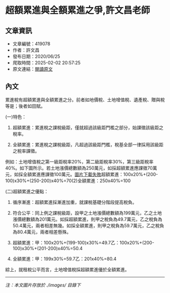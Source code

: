 # 超額累進與全額累進之爭,許文昌老師

## 文章資訊
- 文章編號：419078
- 作者：許文昌
- 發布日期：2020/06/25
- 爬取時間：2025-02-02 20:57:25
- 原文連結：[閱讀原文](https://real-estate.get.com.tw/Columns/detail.aspx?no=419078)

## 內文
累進稅有超額累進與全額累進之分。前者如地價稅、土地增值稅、遺產稅、贈與稅等是；後者如田賦。

(一)特色：

1. 超額累進：累進稅之課稅級距，僅就超過該級距門檻之部分，始課徵該級距之稅率。

2. 全額累進：累進稅之課稅級距，凡超過該級距門檻，稅基全部一律採用該級距之稅率課徵。

例如：土地增值稅之第一級距稅率20%，第二級距稅率30%，第三級距稅率40%。如下圖所示。若土地漲價總數額為250萬元，如採超額累進應課徵70萬元，如採全額累進應課徵100萬元。[圖片下載失敗](1)超額累進：100x20%+(200-100)x30%+(250-200)x40%=70(2)全額累進：250x40%=100

(二)超額累進之優點：

1. 循序漸進：超額累進採漸進加重，就課稅基礎分階段提高稅負。

2. 符合公平：同上例之課稅級距，設甲之土地漲價總數額為199萬元，乙之土地漲價總數額為201萬元。如採超額累進，則甲之稅負為49.7萬元，乙之稅負為50.4萬元，兩者相差無幾。如採全額累進，則甲之稅負為59.7萬元，乙之稅負為80.4萬元，兩者相差懸殊。

1. 超額累進：甲：100x20%+(199-100)x30%=49.7乙：100x20%+(200-100)x30%+(201-200)x40%=50.4

2. 全額累進：甲：199x30%=59.7乙：201x40%=80.4

綜上，就租稅公平而言，土地增值稅採超額累進優於全額累進。

---
*注：本文圖片存放於 ./images/ 目錄下*
